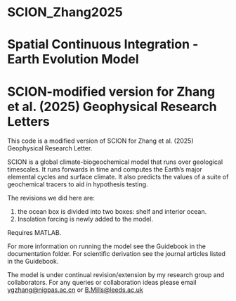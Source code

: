 # SCION_Zhang2025
# Spatial Continuous Integration - Earth Evolution Model
# SCION-modified version for Zhang et al. (2025) Geophysical Research Letters

This code is a modified version of SCION for Zhang et al. (2025) Geophysical Research Letter.

SCION is a global climate-biogeochemical model that runs over geological timescales. It runs forwards in time and computes the Earth’s major elemental cycles and surface climate. It also predicts the values of a suite of geochemical tracers to aid in hypothesis testing.

The revisions we did here are:
1. the ocean box is divided into two boxes: shelf and interior ocean.
2. Insolation forcing is newly added to the model.

Requires MATLAB.

For more information on running the model see the Guidebook in the documentation folder. For scientific derivation see the journal articles listed in the Guidebook.

The model is under continual revision/extension by my research group and collaborators. For any queries or collaboration ideas please email ygzhang@nigpas.ac.cn or B.Mills@leeds.ac.uk
